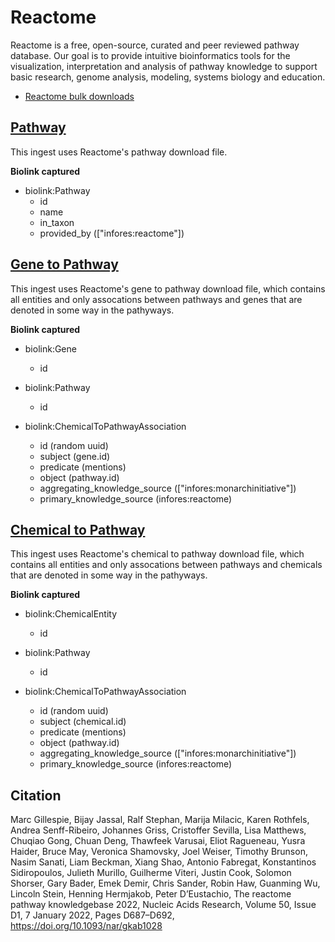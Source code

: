 # Reactome

Reactome is a free, open-source, curated and peer reviewed pathway database. Our goal is to provide intuitive bioinformatics tools for the visualization, interpretation and analysis of pathway knowledge to support basic research, genome analysis, modeling, systems biology and education.

* [Reactome bulk downloads](http://www.reactome.org/download/current/)

## [Pathway](#pathway)

This ingest uses Reactome's pathway download file. 

__**Biolink captured**__

* biolink:Pathway
    * id
    * name
    * in_taxon
    * provided_by (["infores:reactome"])

## [Gene to Pathway](#gene_to_pathway)

This ingest uses Reactome's gene to pathway download file, which contains all entities and only assocations between pathways and genes that are denoted in some way in the pathyways. 

__**Biolink captured**__

* biolink:Gene
    * id

* biolink:Pathway
    * id

* biolink:ChemicalToPathwayAssociation
    * id (random uuid)
    * subject (gene.id)
    * predicate (mentions)
    * object (pathway.id)
    * aggregating_knowledge_source (["infores:monarchinitiative"])
    * primary_knowledge_source (infores:reactome)

## [Chemical to Pathway](#chemical_to_pathway)

This ingest uses Reactome's chemical to pathway download file, which contains all entities and only assocations between pathways and chemicals that are denoted in some way in the pathyways. 

__**Biolink captured**__

* biolink:ChemicalEntity
    * id

* biolink:Pathway
    * id

* biolink:ChemicalToPathwayAssociation
    * id (random uuid)
    * subject (chemical.id)
    * predicate (mentions)
    * object (pathway.id)
    * aggregating_knowledge_source (["infores:monarchinitiative"])
    * primary_knowledge_source (infores:reactome)

## Citation

Marc Gillespie, Bijay Jassal, Ralf Stephan, Marija Milacic, Karen Rothfels, Andrea Senff-Ribeiro, Johannes Griss, Cristoffer Sevilla, Lisa Matthews, Chuqiao Gong, Chuan Deng, Thawfeek Varusai, Eliot Ragueneau, Yusra Haider, Bruce May, Veronica Shamovsky, Joel Weiser, Timothy Brunson, Nasim Sanati, Liam Beckman, Xiang Shao, Antonio Fabregat, Konstantinos Sidiropoulos, Julieth Murillo, Guilherme Viteri, Justin Cook, Solomon Shorser, Gary Bader, Emek Demir, Chris Sander, Robin Haw, Guanming Wu, Lincoln Stein, Henning Hermjakob, Peter D’Eustachio, The reactome pathway knowledgebase 2022, Nucleic Acids Research, Volume 50, Issue D1, 7 January 2022, Pages D687–D692, https://doi.org/10.1093/nar/gkab1028